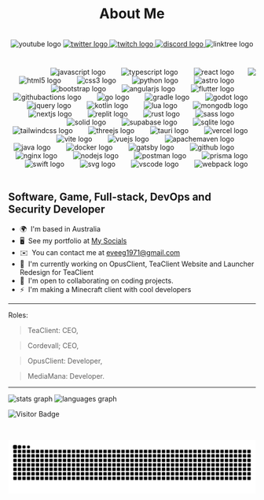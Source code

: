 <h1 align="center">About Me</h1>


<br clear="both">

<div align="center">
  <img src="https://img.shields.io/static/v1?message=Youtube&logo=youtube&label=&color=FF0000&logoColor=white&labelColor=&style=plastic" hef="https://youtube.com/eveeifyeve" height="35" alt="youtube logo"  />
  <a href="https://twitter.com/eveeifyeve" target="_blank">
    <img src="https://img.shields.io/static/v1?message=Twitter&logo=twitter&label=&color=1DA1F2&logoColor=white&labelColor=&style=plastic" height="35" alt="twitter logo"  />
  </a>
  <a href="https://twitch.tv/eveeifyeve" target="_blank">
    <img src="https://img.shields.io/static/v1?message=Twitch&logo=twitch&label=&color=9146FF&logoColor=white&labelColor=&style=plastic" height="35" alt="twitch logo"  />
  </a>
  <a href="Coming soon" target="_blank">
    <img src="https://img.shields.io/static/v1?message=Discord&logo=discord&label=&color=7289DA&logoColor=white&labelColor=&style=plastic" height="35" alt="discord logo"  />
  </a>
  <img href="Coming Soon" src="https://img.shields.io/static/v1?message=Linktree&logo=linktree&label=&color=1de9b6&logoColor=white&labelColor=&style=plastic" height="35" alt="linktree logo"  />
</div>



###

<br clear="both">

<div align="right">
<img align="right" height="197" src="https://avatars.githubusercontent.com/u/88671402?v=4"  />
 <img src="https://skillicons.dev/icons?i=js" height="28" alt="javascript logo"  />
  <img width="24" />
  <img src="https://skillicons.dev/icons?i=ts" height="28" alt="typescript logo"  />
  <img width="24" />
  <img src="https://skillicons.dev/icons?i=react" height="28" alt="react logo"  />
  <img width="24" />
  <img src="https://skillicons.dev/icons?i=html" height="28" alt="html5 logo"  />
  <img width="24" />
  <img src="https://skillicons.dev/icons?i=css" height="28" alt="css3 logo"  />
  <img width="24" />
  <img src="https://cdn.jsdelivr.net/gh/devicons/devicon/icons/python/python-original.svg" height="28" alt="python logo"  />
  <img width="24" />
  <img src="https://skillicons.dev/icons?i=astro" height="28" alt="astro logo"  />
  <img width="24" />
  <img src="https://skillicons.dev/icons?i=bootstrap" height="28" alt="bootstrap logo"  />
  <img width="24" />
  <img src="https://skillicons.dev/icons?i=angular" height="28" alt="angularjs logo"  />
  <img width="24" />
  <img src="https://skillicons.dev/icons?i=flutter" height="28" alt="flutter logo"  />
  <img width="24" />
  <img src="https://skillicons.dev/icons?i=githubactions" height="28" alt="githubactions logo"  />
  <img width="24" />
  <img src="https://skillicons.dev/icons?i=go" height="28" alt="go logo"  />
  <img width="24" />
  <img src="https://skillicons.dev/icons?i=gradle" height="28" alt="gradle logo"  />
  <img width="24" />
  <img src="https://skillicons.dev/icons?i=godot" height="28" alt="godot logo"  />
  <img width="24" />
  <img src="https://skillicons.dev/icons?i=jquery" height="28" alt="jquery logo"  />
  <img width="24" />
  <img src="https://skillicons.dev/icons?i=kotlin" height="28" alt="kotlin logo"  />
  <img width="24" />
  <img src="https://skillicons.dev/icons?i=lua" height="28" alt="lua logo"  />
  <img width="24" />
  <img src="https://skillicons.dev/icons?i=mongodb" height="28" alt="mongodb logo"  />
  <img width="24" />
  <img src="https://skillicons.dev/icons?i=nextjs" height="28" alt="nextjs logo"  />
  <img width="24" />
  <img src="https://skillicons.dev/icons?i=replit" height="28" alt="replit logo"  />
  <img width="24" />
  <img src="https://skillicons.dev/icons?i=rust" height="28" alt="rust logo"  />
  <img width="24" />
  <img src="https://skillicons.dev/icons?i=sass" height="28" alt="sass logo"  />
  <img width="24" />
  <img src="https://skillicons.dev/icons?i=solidjs" height="28" alt="solid logo"  />
  <img width="24" />
  <img src="https://skillicons.dev/icons?i=supabase" height="28" alt="supabase logo"  />
  <img width="24" />
  <img src="https://skillicons.dev/icons?i=sqlite" height="28" alt="sqlite logo"  />
  <img width="24" />
  <img src="https://skillicons.dev/icons?i=tailwind" height="28" alt="tailwindcss logo"  />
  <img width="24" />
  <img src="https://skillicons.dev/icons?i=threejs" height="28" alt="threejs logo"  />
  <img width="24" />
  <img src="https://skillicons.dev/icons?i=tauri" height="28" alt="tauri logo"  />
  <img width="24" />
  <img src="https://skillicons.dev/icons?i=vercel" height="28" alt="vercel logo"  />
  <img width="24" />
  <img src="https://skillicons.dev/icons?i=vite" height="28" alt="vite logo"  />
  <img width="24" />
  <img src="https://skillicons.dev/icons?i=vue" height="28" alt="vuejs logo"  />
  <img width="24" />
  <img src="https://skillicons.dev/icons?i=maven" height="28" alt="apachemaven logo"  />
  <img width="24" />
  <img src="https://skillicons.dev/icons?i=java" height="28" alt="java logo"  />
  <img width="24" />
  <img src="https://skillicons.dev/icons?i=docker" height="28" alt="docker logo"  />
  <img width="24" />
  <img src="https://skillicons.dev/icons?i=gatsby" height="28" alt="gatsby logo"  />
  <img width="24" />
  <img src="https://skillicons.dev/icons?i=github" height="28" alt="github logo"  />
  <img width="24" />
  <img src="https://skillicons.dev/icons?i=nginx" height="28" alt="nginx logo"  />
  <img width="24" />
  <img src="https://skillicons.dev/icons?i=nodejs" height="28" alt="nodejs logo"  />
  <img width="24" />
  <img src="https://skillicons.dev/icons?i=postman" height="28" alt="postman logo"  />
  <img width="24" />
  <img src="https://skillicons.dev/icons?i=prisma" height="28" alt="prisma logo"  />
  <img width="24" />
  <img src="https://skillicons.dev/icons?i=swift" height="28" alt="swift logo"  />
  <img width="24" />
  <img src="https://skillicons.dev/icons?i=svg" height="28" alt="svg logo"  />
  <img width="24" />
  <img src="https://skillicons.dev/icons?i=vscode" height="28" alt="vscode logo"  />
  <img width="24" />
  <img src="https://skillicons.dev/icons?i=webpack" height="28" alt="webpack logo"  />
</div>


<br clear="both">


Software, Game, Full-stack, DevOps and Security Developer
-------------------------


*   🌍  I'm based in Australia
*   🖥️  See my portfolio at [My Socials](http://eveeifyeve.github.io/link-tree)
*   ✉️  You can contact me at [eveeg1971@gmail.com](mailto:eveeg1971@gmail.com)
*   🚀  I'm currently working on OpusClient, TeaClient Website and Launcher Redesign for TeaClient
*   🤝  I'm open to collaborating on coding projects.
*   ⚡  I'm making a Minecraft client with cool developers


-------------------------

Roles:

> TeaClient: CEO,

> Cordevall; CEO,

> OpusClient: Developer,

> MediaMana: Developer.
                    
-------------------------                                                                              

  <img src="https://github-stats-git-main-eveeifyeve.vercel.app/api?username=eveeifyeve&hide_title=false&hide_rank=false&show_icons=true&include_all_commits=true&count_private=true&disable_animations=false&theme=dracula&locale=en&hide_border=false&order=1" height="150" alt="stats graph"/>
  <img src="https://github-stats-git-main-eveeifyeve.vercel.app/api/top-langs?username=eveeifyeve&locale=en&hide_title=false&layout=compact&card_width=320&langs_count=5&theme=dracula&hide_border=false&order=2" height="150" alt="languages graph"  />

![Visitor Badge](https://visitor-badge.laobi.icu/badge?page_id=eveeifyeve.eveeifyeve&left_color=royalblue&right_color=mediumpurple&left_text=People%20Visited:)

<br clear="both">

![Snake](https://raw.githubusercontent.com/eveeifyeve/eveeifyeve/output/snake.svg)

